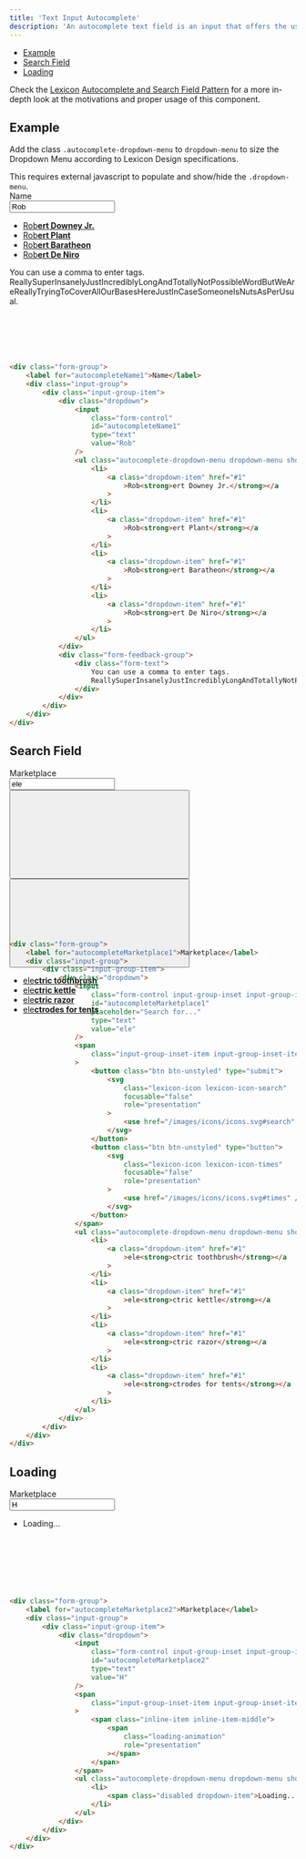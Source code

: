 ```yaml
---
title: 'Text Input Autocomplete'
description: 'An autocomplete text field is an input that offers the user text suggestions while they type.'
---
```


<div class="nav-toc-absolute">
<div class="nav-toc">

-   [Example](#example)
-   [Search Field](#search-field)
-   [Loading](#loading)

</div>
</div>

<div class="clay-site-alert alert alert-info">
	Check the <a href="https://liferay.design/lexicon">Lexicon</a> <a href="https://liferay.design/lexicon/core-components/forms/text-input-variations/">Autocomplete and Search Field Pattern</a> for a more in-depth look at the motivations and proper usage of this component.
</div>

## Example

Add the class `.autocomplete-dropdown-menu` to `dropdown-menu` to size the Dropdown Menu according to Lexicon Design specifications.

<div class="clay-site-alert alert alert-warning">
	This requires external javascript to populate and show/hide the <code class="gatsby-code-text">.dropdown-menu</code>.
</div>

<div class="sheet-example" style="height:18rem;">
	<div class="form-group">
		<div class="clay-autocomplete">
			<label for="autocompleteName1">Name</label>
			<div class="input-group">
				<div class="input-group-item">
					<div class="dropdown">
						<input class="form-control" id="autocompleteName1" type="text" value="Rob">
						<ul class="autocomplete-dropdown-menu dropdown-menu show">
							<li>
								<a class="dropdown-item" href="#1">Rob<strong>ert Downey Jr.</strong></a>
							</li>
							<li>
								<a class="dropdown-item" href="#1">Rob<strong>ert Plant</strong></a>
							</li>
							<li>
								<a class="dropdown-item" href="#1">Rob<strong>ert Baratheon</strong></a>
							</li>
							<li>
								<a class="dropdown-item" href="#1">Rob<strong>ert De Niro</strong></a>
							</li>
						</ul>
					</div>
					<div class="form-feedback-group">
					<div class="form-text">You can use a comma to enter tags. ReallySuperInsanelyJustIncrediblyLongAndTotallyNotPossibleWordButWeAreReallyTryingToCoverAllOurBasesHereJustInCaseSomeoneIsNutsAsPerUsual.</div>
				</div>
				</div>
			</div>
		</div>
	</div>
</div>

```html
<div class="form-group">
	<label for="autocompleteName1">Name</label>
	<div class="input-group">
		<div class="input-group-item">
			<div class="dropdown">
				<input
					class="form-control"
					id="autocompleteName1"
					type="text"
					value="Rob"
				/>
				<ul class="autocomplete-dropdown-menu dropdown-menu show">
					<li>
						<a class="dropdown-item" href="#1"
							>Rob<strong>ert Downey Jr.</strong></a
						>
					</li>
					<li>
						<a class="dropdown-item" href="#1"
							>Rob<strong>ert Plant</strong></a
						>
					</li>
					<li>
						<a class="dropdown-item" href="#1"
							>Rob<strong>ert Baratheon</strong></a
						>
					</li>
					<li>
						<a class="dropdown-item" href="#1"
							>Rob<strong>ert De Niro</strong></a
						>
					</li>
				</ul>
			</div>
			<div class="form-feedback-group">
				<div class="form-text">
					You can use a comma to enter tags.
					ReallySuperInsanelyJustIncrediblyLongAndTotallyNotPossibleWordButWeAreReallyTryingToCoverAllOurBasesHereJustInCaseSomeoneIsNutsAsPerUsual.
				</div>
			</div>
		</div>
	</div>
</div>
```

## Search Field

<div class="sheet-example" style="height:18rem;">
	<div class="form-group">
		<label for="autocompleteMarketplace1">Marketplace</label>
		<div class="input-group">
			<div class="input-group-item">
				<div class="dropdown">
					<input class="form-control input-group-inset input-group-inset-after" id="autocompleteMarketplace1" placeholder="Search for..." type="text" value="ele">
					<span class="input-group-inset-item input-group-inset-item-after">
						<button class="btn btn-unstyled" type="submit">
							<svg class="lexicon-icon lexicon-icon-search" focusable="false" role="presentation">
								<use href="/images/icons/icons.svg#search" />
							</svg>
						</button>
						<button class="btn btn-unstyled" type="button">
							<svg class="lexicon-icon lexicon-icon-times" focusable="false" role="presentation">
								<use href="/images/icons/icons.svg#times" />
							</svg>
						</button>
					</span>
					<ul class="autocomplete-dropdown-menu dropdown-menu show">
						<li>
							<a class="dropdown-item" href="#1">ele<strong>ctric toothbrush</strong></a>
						</li>
						<li>
							<a class="dropdown-item" href="#1">ele<strong>ctric kettle</strong></a>
						</li>
						<li>
							<a class="dropdown-item" href="#1">ele<strong>ctric razor</strong></a>
						</li>
						<li>
							<a class="dropdown-item" href="#1">ele<strong>ctrodes for tents</strong></a>
						</li>
					</ul>
				</div>
			</div>
		</div>
	</div>
</div>

```html
<div class="form-group">
	<label for="autocompleteMarketplace1">Marketplace</label>
	<div class="input-group">
		<div class="input-group-item">
			<div class="dropdown">
				<input
					class="form-control input-group-inset input-group-inset-after"
					id="autocompleteMarketplace1"
					placeholder="Search for..."
					type="text"
					value="ele"
				/>
				<span
					class="input-group-inset-item input-group-inset-item-after"
				>
					<button class="btn btn-unstyled" type="submit">
						<svg
							class="lexicon-icon lexicon-icon-search"
							focusable="false"
							role="presentation"
						>
							<use href="/images/icons/icons.svg#search" />
						</svg>
					</button>
					<button class="btn btn-unstyled" type="button">
						<svg
							class="lexicon-icon lexicon-icon-times"
							focusable="false"
							role="presentation"
						>
							<use href="/images/icons/icons.svg#times" />
						</svg>
					</button>
				</span>
				<ul class="autocomplete-dropdown-menu dropdown-menu show">
					<li>
						<a class="dropdown-item" href="#1"
							>ele<strong>ctric toothbrush</strong></a
						>
					</li>
					<li>
						<a class="dropdown-item" href="#1"
							>ele<strong>ctric kettle</strong></a
						>
					</li>
					<li>
						<a class="dropdown-item" href="#1"
							>ele<strong>ctric razor</strong></a
						>
					</li>
					<li>
						<a class="dropdown-item" href="#1"
							>ele<strong>ctrodes for tents</strong></a
						>
					</li>
				</ul>
			</div>
		</div>
	</div>
</div>
```

## Loading

<div class="sheet-example" style="height:11rem;">
	<div class="form-group">
		<label for="autocompleteMarketplace2">Marketplace</label>
		<div class="input-group">
			<div class="input-group-item">
				<div class="dropdown">
					<input class="form-control input-group-inset input-group-inset-after" id="autocompleteMarketplace2" type="text" value="H">
					<span class="input-group-inset-item input-group-inset-item-after">
						<span class="inline-item inline-item-middle">
							<span class="loading-animation" role="presentation"></span>
						</span>
					</span>
					<ul class="autocomplete-dropdown-menu dropdown-menu show">
						<li>
							<span class="disabled dropdown-item">Loading...</span>
						</li>
					</ul>
				</div>
			</div>
		</div>
	</div>
</div>

```html
<div class="form-group">
	<label for="autocompleteMarketplace2">Marketplace</label>
	<div class="input-group">
		<div class="input-group-item">
			<div class="dropdown">
				<input
					class="form-control input-group-inset input-group-inset-after"
					id="autocompleteMarketplace2"
					type="text"
					value="H"
				/>
				<span
					class="input-group-inset-item input-group-inset-item-after"
				>
					<span class="inline-item inline-item-middle">
						<span
							class="loading-animation"
							role="presentation"
						></span>
					</span>
				</span>
				<ul class="autocomplete-dropdown-menu dropdown-menu show">
					<li>
						<span class="disabled dropdown-item">Loading...</span>
					</li>
				</ul>
			</div>
		</div>
	</div>
</div>
```
